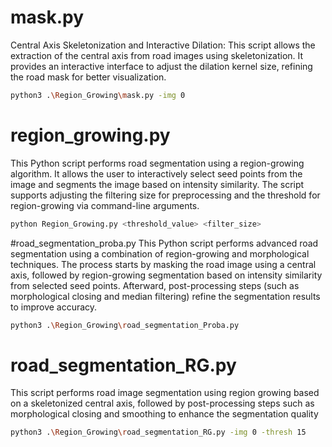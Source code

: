 # mask.py
Central Axis Skeletonization and Interactive Dilation: This script allows the extraction of the central axis from road images using skeletonization. It provides an interactive interface to adjust the dilation kernel size, refining the road mask for better visualization.
```bash
python3 .\Region_Growing\mask.py -img 0
```

# region_growing.py
This Python script performs road segmentation using a region-growing algorithm. It allows the user to interactively select seed points from the image and segments the image based on intensity similarity. The script supports adjusting the filtering size for preprocessing and the threshold for region-growing via command-line arguments.
```bash
python Region_Growing.py <threshold_value> <filter_size>
```
#road_segmentation_proba.py
This Python script performs advanced road segmentation using a combination of region-growing and morphological techniques. The process starts by masking the road image using a central axis, followed by region-growing segmentation based on intensity similarity from selected seed points. Afterward, post-processing steps (such as morphological closing and median filtering) refine the segmentation results to improve accuracy.

```bash
python3 .\Region_Growing\road_segmentation_Proba.py
```

# road_segmentation_RG.py
This script performs road image segmentation using region growing based on a skeletonized central axis, followed by post-processing steps such as morphological closing and smoothing to enhance the segmentation quality
```bash
python3 .\Region_Growing\road_segmentation_RG.py -img 0 -thresh 15
```